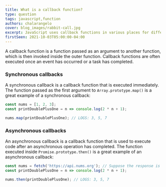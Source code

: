 ```yaml
---
title: What is a callback function?
type: question
tags: javascript,function
authors: chalarangelo
cover: blog_images/rabbit-call.jpg
excerpt: JavaScript uses callback functions in various places for different purposes. From event listeners to asynchronous operations, they are an invaluable tool you need to master.
firstSeen: 2021-10-03T05:00:00-04:00
---
```


A callback function is a function passed as an argument to another function, which is then invoked inside the outer function. Callback functions are often executed once an event has occurred or a task has completed.

### Synchronous callbacks

A synchronous callback is a callback function that is executed immediately. The function passed as the first argument to `Array.prototype.map()` is a great example of a synchronous callback:

```js
const nums = [1, 2, 3];
const printDoublePlusOne = n => console.log(2 * n + 1);

nums.map(printDoublePlusOne); // LOGS: 3, 5, 7
```

### Asynchronous callbacks

An asynchronous callback is a callback function that is used to execute code after an asynchronous operation has completed. The function executed inside `Promise.prototype.then()` is a great example of an asynchronous callback:

```js
const nums = fetch('https://api.nums.org'); // Suppose the response is [1, 2, 3]
const printDoublePlusOne = n => console.log(2 * n + 1);

nums.then(printDoublePlusOne); // LOGS: 3, 5, 7
```
